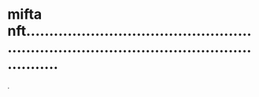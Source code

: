 # mifta nft.................................................................................................................
.
